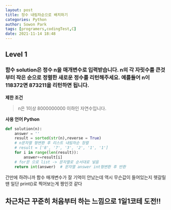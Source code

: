 ```yaml
---
layout: post
title: 정수 내림차순으로 배치하기
categories: Python
author: Sowon Park
tags: [programers,codingTest,C]
date: 2021-11-14 18:48
---
```

## Level 1
### 함수 solution은 정수 n을 매개변수로 입력받습니다. n의 각 자릿수를 큰것부터 작은 순으로 정렬한 새로운 정수를 리턴해주세요. 예를들어 n이 118372면 873211을 리턴하면 됩니다.

**제한 조건**
> n은 1이상 8000000000 이하인 자연수입니다.

**사용 언어 Python**

```python
def solution(n):
    answer = ''
    result = sorted(str(n),reverse = True)
    # n문자열 형변환 후 리스트 내림차순 정렬
    # result = ['8', '7', '3', '2', '1', '1']
    for i in range(len(result)):
        answer+=result[i]
    # for문 으로 list -> 문자열로 순서대로 넣음
    return int(answer)  # 문자열 answer int형변환 후 반환
```

간만에 하려니까 함수 매개변수가 잘 기억이 안났는데
역시 무슨값이 들어있는지 헷갈릴땐 일단 print()로 찍어보는게 짱인것 같다
## 차근차근 꾸준히 처음부터 하는 느낌으로 1일1코테 도전!!